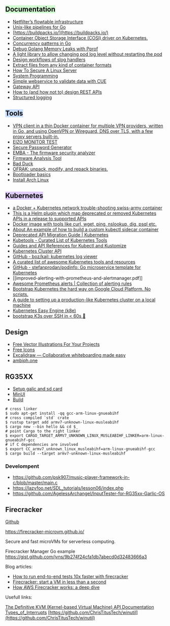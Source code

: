 ## <mark style="background: #BBFABBA6;">Documentation</mark>

* [Netfilter’s flowtable infrastructure](https://docs.kernel.org/networking/nf_flowtable.html)
* [Unix-like pipelines for Go](https://labix.org/pipe)
* [https://buildpacks.io/](https://buildpacks.io/)
* [Container Object Storage Interface (COSI) driver on Kubernetes.](https://container-object-storage-interface.github.io/docs/write-driver/introduction)
* [Concurrency patterns in Go](https://github.com/lotusirous/go-concurrency-patterns) 
* [Debug Golang Memory Leaks with Pprof](https://www.codereliant.io/memory-leaks-with-pprof/) 
* [A light library to allow changing pod log level without restarting the pod](https://github.com/gianlucam76/pod-log-level)
* [Design workflows of slog handlers](https://github.com/samber/slog-multi) 
* [Extract files from any kind of container formats](https://github.com/onekey-sec/unblob)
* [How To Secure A Linux Server](https://github.com/imthenachoman/How-To-Secure-A-Linux-Server) 
* [System Programming](https://lowlvl.org/) 
* [Simple webservice to validate data with CUE](https://gist.github.com/owulveryck/8af03b6711c84f6672efc3e8b979a536)
* [Gateway API](https://github.com/kube-vip/kube-vip-gateway-api)
* [How to (and how not to) design REST APIs](https://github.com/stickfigure/blog/wiki/How-to-%28and-how-not-to%29-design-REST-APIs?utm_source=hackernewsletter&utm_medium=email&utm_term=code)
* [Structured logging](https://github.com/golang/go/discussions/54763)


## <mark style="background: #ADCCFFA6;">Tools</mark>

* [VPN client in a thin Docker container for multiple VPN providers, written in Go, and using OpenVPN or Wireguard, DNS over TLS, with a few proxy servers built-in.](https://github.com/qdm12/gluetun)
* [EIZO MONITOR TEST](https://www.eizo.be/monitor-test/)
* [Secure Password Generator](https://passwordsgenerator.net/)
* [EMBA - The firmware security analyzer](https://github.com/e-m-b-a/emba)
* [Firmware Analysis Tool](https://github.com/ReFirmLabs/binwalk)
* [Bad Duck](https://www.kitploit.com/2018/04/bad-ducky-rubber-ducky-compatible-clone.html)
* [OFRAK: unpack, modify, and repack binaries.](https://github.com/redballoonsecurity/ofrak)
* [Bootloader basics](https://notes.eatonphil.com/bootloader-basics.html)
* [Install Arch Linux](https://sidsbits.com/Arch-Install/#Motivation) 

## <mark style="background: #D2B3FFA6;">Kubernetes</mark>


* [a Docker + Kubernetes network trouble-shooting swiss-army container](https://github.com/nicolaka/netshoot)
* [This is a Helm plugin which map deprecated or removed Kubernetes APIs in a release to supported APIs](https://github.com/helm/helm-mapkubeapis)
* [Docker image with tools like curl, wget, ping, nslookup, dig, psql etc.](https://github.com/arunvelsriram/utils)
* [About An example of how to build a custom kubectl sidecar container](https://github.com/thockin/kubectl-sidecar)
* [Deprecated API Migration Guide | Kubernetes](https://kubernetes.io/docs/reference/using-api/deprecation-guide/)
* [Kubetools - Curated List of Kubernetes Tools](https://github.com/collabnix/kubetools)
* [Guides and API References for Kubectl and Kustomize](https://kubectl.docs.kubernetes.io/guides/) 
* [Kubernetes Cluster API](https://cluster-api.sigs.k8s.io/) 
* [GitHub - boz/kail: kubernetes log viewer](https://github.com/boz/kail)
* [A curated list of awesome Kubernetes tools and resources](https://github.com/tomhuang12/awesome-k8s-resources)
* [GitHub - stefanprodan/podinfo: Go microservice template for Kubernetes](https://github.com/stefanprodan/podinfo) 
* [[improved-alerting-with-prometheus-and-alertmanager.pdf]]
* [Awesome Prometheus alerts | Collection of alerting rules](https://samber.github.io/awesome-prometheus-alerts/sleep-peacefully.html)
* [Bootstrap Kubernetes the hard way on Google Cloud Platform. No scripts.](https://github.com/DushanthaS/kubernetes-the-hard-way-on-proxmox?tab=readme-ov-file)
* [A guide to setting up a production-like Kubernetes cluster on a local machine](https://github.com/ghik/kubernetes-the-harder-way)
* [Kubernetes Easy Engine (k8e)](https://getk8e.com/docs/concepts/introduction/)
* [bootstrap K3s over SSH in < 60s 🚀](https://github.com/alexellis/k3sup)

## Design

* [Free Vector Illustrations For Your Projects](https://www.freeillustrations.club)
* [Free Icons](https://iconbuddy.app)
* [Excalidraw — Collaborative whiteboarding made easy](https://excalidraw.com/)
* [ambiph.one](https://ambiph.one/)

## RG35XX

* [Setup galic and sd card](https://github.com/skyzyx/rg35xx-garlicos-macos-instructions/blob/main/docs/installing-garlicos-single-card.en_us.md)
* [MinUI](https://github.com/shauninman/union-minui)
* [Build](https://www.reddit.com/r/MiyooMini/comments/10bpdcl/attempting_to_alter_miniui_for_personal_use/)
```shell
# cross linker 
$ sudo apt-get install -qq gcc-arm-linux-gnueabihf
# cross compiled `std` crate 
$ rustup target add armv7-unknown-linux-musleabihf 
$ cargo new --bin hello && cd $_ 
# point Cargo to the right linker 
$ export CARGO_TARGET_ARMV7_UNKNOWN_LINUX_MUSLEABIHF_LINKER=arm-linux-gnueabihf-gcc
# if C dependencies are involved 
$ export CC_armv7_unknown_linux_musleabihf=arm-linux-gnueabihf-gcc
$ cargo build --target armv7-unknown-linux-musleabihf
```

### Develompent

* https://github.com/psk907/music-player-framework-in-c/blob/master/main.c
* https://lazyfoo.net/SDL_tutorials/lesson06/index.php 
* https://github.com/AgelessArchangel/InputTester-for-RG35xx-Garlic-OS

## Firecracker
[Github](https://github.com/firecracker-microvm/firecracker)

https://firecracker-microvm.github.io/

Secure and fast microVMs for serverless computing.

Firecracker Manager Go example https://gist.github.com/jvns/9b274f24cfa1db7abecd0d32483666a3

Blog articles:

* [How to run end-to-end tests 10x faster with firecracker](https://webapp.io/blog/github-actions-10x-faster-with-firecracker/)
* [Firecracker: start a VM in less than a second](https://jvns.ca/blog/2021/01/23/firecracker--start-a-vm-in-less-than-a-second/)
* [How AWS Firecracker works: a deep dive](https://unixism.net/2019/10/how-aws-firecracker-works-a-deep-dive/)

Usefull links:

[The Definitive KVM (Kernel-based Virtual Machine) API Documentation](https://git.kernel.org/pub/scm/linux/kernel/git/torvalds/linux.git/tree/Documentation/virt/kvm/api.txt?h=v5.3)
[Types_of_Interrupts](https://wiki.osdev.org/IRQ#Types_of_Interrupts)
[https://github.com/ChrisTitusTech/winutil](https://github.com/ChrisTitusTech/winutil)
